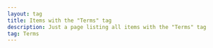 ```yaml
---
layout: tag
title: Items with the "Terms" tag
description: Just a page listing all items with the "Terms" tag
tag: Terms
---
```

